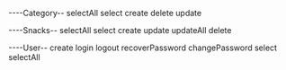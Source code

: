 ----Category--
selectAll
select
create
delete
update

----Snacks--
selectAll
select
create
update
updateAll
delete

----User--
create
login
logout
recoverPassword
changePassword
select
selectAll
